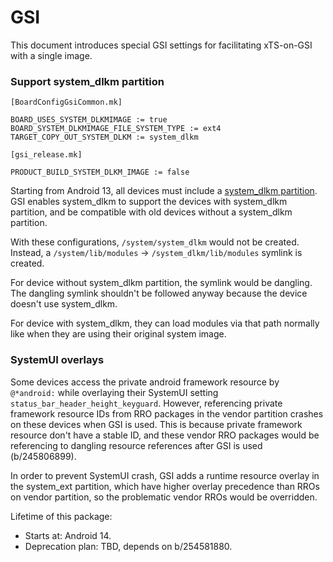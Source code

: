 # GSI

This document introduces special GSI settings for facilitating xTS-on-GSI with
a single image.

### Support system_dlkm partition

```
[BoardConfigGsiCommon.mk]

BOARD_USES_SYSTEM_DLKMIMAGE := true
BOARD_SYSTEM_DLKMIMAGE_FILE_SYSTEM_TYPE := ext4
TARGET_COPY_OUT_SYSTEM_DLKM := system_dlkm

[gsi_release.mk]

PRODUCT_BUILD_SYSTEM_DLKM_IMAGE := false
```

Starting from Android 13, all devices must include a [system_dlkm partition].
GSI enables system_dlkm to support the devices with system_dlkm partition,
and be compatible with old devices without a system_dlkm partition.

With these configurations, `/system/system_dlkm` would not be created. 
Instead, a `/system/lib/modules` -> `/system_dlkm/lib/modules` symlink is 
created.

For device without system_dlkm partition, the symlink would be dangling.
The dangling symlink shouldn't be followed anyway because the device doesn't
use system_dlkm.

For device with system_dlkm, they can load modules via that path normally like
when they are using their original system image.

[system_dlkm partition]: https://source.android.com/docs/core/architecture/bootloader/partitions/gki-partitions

### SystemUI overlays

Some devices access the private android framework resource by `@*android:`
while overlaying their SystemUI setting `status_bar_header_height_keyguard`.
However, referencing private framework resource IDs from RRO packages in the
vendor partition crashes on these devices when GSI is used. This is because
private framework resource don't have a stable ID, and these vendor RRO
packages would be referencing to dangling resource references after GSI is
used (b/245806899).

In order to prevent SystemUI crash, GSI adds a runtime resource overlay in
the system_ext partition, which have higher overlay precedence than RROs on
vendor partition, so the problematic vendor RROs would be overridden.

Lifetime of this package:
* Starts at: Android 14.
* Deprecation plan: TBD, depends on b/254581880.
